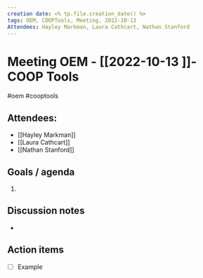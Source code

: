 ```yaml
---
creation date: <% tp.file.creation_date() %>
tags: OEM, COOPTools, Meeting, 2022-10-13
Attendees: Hayley Markman, Laura Cathcart, Nathan Stanford
---
```


# Meeting OEM - [[2022-10-13 ]]- COOP Tools 
#oem #cooptools 


## Attendees:
* [[Hayley Markman]]
* [[Laura Cathcart]]
* [[Nathan Stanford]]


## Goals / agenda 
1. 

## Discussion notes
- 

## Action items
 
- [ ] Example

